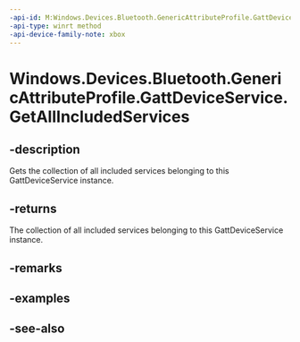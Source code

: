 ```yaml
---
-api-id: M:Windows.Devices.Bluetooth.GenericAttributeProfile.GattDeviceService.GetAllIncludedServices
-api-type: winrt method
-api-device-family-note: xbox
---
```


<!-- Method syntax
public Windows.Foundation.Collections.IVectorView<Windows.Devices.Bluetooth.GenericAttributeProfile.GattDeviceService> GetAllIncludedServices()
-->

# Windows.Devices.Bluetooth.GenericAttributeProfile.GattDeviceService.GetAllIncludedServices

## -description
Gets the collection of all included services belonging to this GattDeviceService instance.

## -returns
The collection of all included services belonging to this GattDeviceService instance.

## -remarks

## -examples

## -see-also
